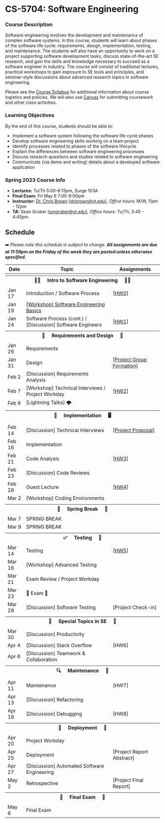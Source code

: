 # CS-5704: Software Engineering

### Course Description

Software engineering involves the development and maintenance of complex software systems. In this course, students will learn about phases of the software life cycle: requirements, design, implementation, testing, and maintenance. The students will also have an opportunity to work on a project supporting software development tasks, discuss state-of-the-art SE research, and gain the skills and knowledge necessary to succeed as a software engineer in industry. The course will consist of traditional lectures, practical workshops to gain exposure to SE tools and principles, and seminar-style discussions about advanced research topics in software engineering.

Please see the [Course Syllabus](https://docs.google.com/document/d/18-5J8LIHu3SDDkfEbWogdbA4_fRtXECs4-hp-Ox0MT4/edit?usp=sharing) for additional information about course logistics and policies. We will also use [Canvas](https://canvas.vt.edu/courses/165661) for submitting coursework and other class activities.

### Learning Objectives

By the end of this course, students should be able to:

* Implement a software system following the software life cycle phases
* Develop software engineering skills working on a team project
* Identify processes related to phases of the software lifecycle
* Explain the differences between software engineering processes
* Discuss research questions and studies related to software engineering
* Communicate (via demo and writing) details about a developed software application

### Spring 2023 Course Info

* **Lectures:** Tu/Th 5:00-6:15pm, Surge 103A
* **Final Exam:** Fri May 6 7:00-9:00pm
* **Instructor:** [Dr. Chris Brown](https://chbrown13.github.io) [dcbrown@vt.edu], *Office hours:* M/W, 11am - 12pm
* **TA:** Sean Gruber [smgruber@vt.edu], *Office hours:* Tu/Th, 3:45 - 4:45pm

## Schedule

➡️ _Please note this schedule is subject to change. **All assignments are due at 11:59pm on the Friday of the week they are posted unless otherwise specified.**_

| Date     | Topic                            |  Assignments       |
|----------|----------------------------------|------------------  |
| <tr><th colspan=3> 👨‍💻 &nbsp;&nbsp;&nbsp; Intro to Software Engineering &nbsp;&nbsp;&nbsp; 👩‍💻 </th></tr> |
| Jan 17 | Introduction / Software Process | [[HW0]](HWs/HW0.md) |
| Jan 19 | [[Workshop] Software Engineering Basics](https://docable.cloud/dcbrown/v/63bb2bbffa284edbde60b1f3) | |
| Jan 24 | Software Process (cont.) / [Discussion] Software Engineers  | [[HW1]](HWs/HW1.md) |
| <tr><th colspan=3>  📝 &nbsp;&nbsp;&nbsp; Requirements and Design &nbsp;&nbsp;&nbsp; 🎨 </th></tr> |
| Jan 26 | Requirements | |
| Jan 31 | Design | [[Project Group Formation]](https://canvas.vt.edu/courses/165661/assignments/1731888) |
| Feb 2  | [Discussion] Requirements Analysis | |
| Feb 7  | [Workshop] Technical Interviews / Project Workday | [[HW2]](https://canvas.vt.edu/courses/165661/assignments/1731891) |
| Feb 9  | [Lightning Talks] 🌩️ | |
| <tr><th colspan=3> 🚧 &nbsp;&nbsp;&nbsp; Implementation &nbsp;&nbsp;&nbsp; 🖥️ </th></tr> |
| Feb 14 | [Discussion] Technical Interviews | [[Project Proposal]](Project/DESIGN.md) |
| Feb 16 | Implementation | |
| Feb 21 | Code Analysis | [[HW3]](HWs/HW3.md) |
| Feb 23 | [Discussion] Code Reviews | |
| Feb 28 | Guest Lecture | [[HW4]](https://canvas.vt.edu/courses/165661/assignments/1738079) |
| Mar 2  | [Workshop] Coding Environments | |
| <tr><th colspan=3> 🌻 &nbsp;&nbsp;&nbsp; Spring Break &nbsp;&nbsp;&nbsp; 🌄 </th></tr> |
| Mar 7  | SPRING BREAK | |
| Mar 9  | SPRING BREAK | |
| <tr><th colspan=3>✅ &nbsp;&nbsp;&nbsp; Testing &nbsp;&nbsp;&nbsp; 🧪</th></tr>
| Mar 14 | Testing | [[HW5]](https://canvas.vt.edu/courses/165661/assignments/1754177) |
| Mar 16 | [Workshop] Advanced Testing | |
| Mar 21 | Exam Review / Project Workday  | |
| Mar 23 |  💯 Exam 💯  | |
| Mar 28 | [Discussion] Software Testing | [Project Check-in] |
| <tr><th colspan=3> 👀 &nbsp;&nbsp;&nbsp; Special Topics in SE &nbsp;&nbsp;&nbsp; 👥</th></tr>
| Mar 30 | [Discussion] Productivity | |
| Apr 4  | [Discussion] Stack Overflow| [HW6] |
| Apr 6  | [Discussion] Teamwork & Collaboration | |
| <tr><th colspan=4> 🔍 &nbsp;&nbsp;&nbsp; Maintenance &nbsp;&nbsp;&nbsp; 🧹 </th></tr> |
| Apr 11 | Maintenance | [HW7] |
| Apr 13 | [Discussion] Refactoring | |
| Apr 18 | [Discussion] Debugging | [HW8] |
| <tr><th colspan=4> 🚀 &nbsp;&nbsp;&nbsp; Deployment &nbsp;&nbsp;&nbsp; 🔁 </th></tr> |
| Apr 20 | Project Workday | |
| Apr 25 | Deployment | [Project Report Abstract] |
| Apr 27 | [Discussion] Automated Software Engineering |  |
| May 2  | Retrospective | [Project Final Report] |
| <tr><th colspan=3> 🏁 &nbsp;&nbsp;&nbsp; Final Exam &nbsp;&nbsp;&nbsp; 🎥 </th></tr> |
| May 6  | Final Exam | |


